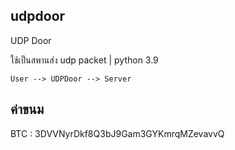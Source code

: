 ## udpdoor
UDP Door

ใช้เป็นสพานส่ง udp packet | python 3.9
```
User --> UDPDoor --> Server
```

## ค่าขนม
BTC : 3DVVNyrDkf8Q3bJ9Gam3GYKmrqMZevavvQ
